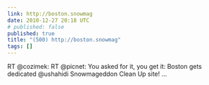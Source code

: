 ```yaml
---
link: http://boston.snowmag
date: 2010-12-27 20:18 UTC
# published: false
published: true
title: "(500) http://boston.snowmag"
tags: []
---
```


RT @cozimek: RT @picnet: You asked for it, you get it: Boston gets dedicated @ushahidi Snowmageddon Clean Up site!  ...
